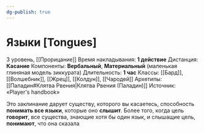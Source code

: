 ```yaml
---
dg-publish: true
---
```

# Языки [Tongues]
3 уровень, [[Прорицание]]
Время накладывания: **1 действие**
Дистанция: **Касание**
Компоненты: **Вербальный**, **Материальный** (маленькая глиняная модель зиккурата)
Длительность: **1 час**
Классы: [[Бард]], [[Волшебник]], [[Жрец]], [[Колдун]], [[Чародей]]
Архетипы: [[Паладин#Клятва Рвения|Клятва Рвения (Паладин)]]
Источник: «Player's handbook»

Это заклинание дарует существу, которого вы касаетесь, способность **понимать все языки**, которые оно **слышит**. Более того, когда цель **говорит**, все существа, знающие хотя бы один язык, и слышащие цель, **понимают**, что она сказала